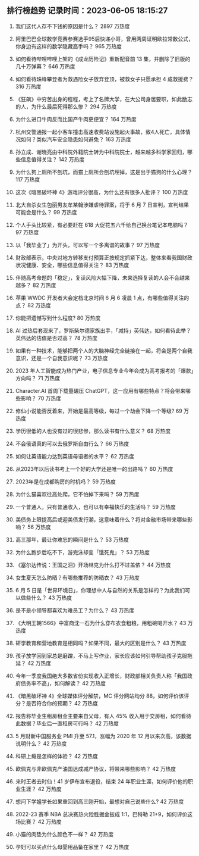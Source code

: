 
## 排行榜趋势 记录时间：2023-06-05 18:15:27
  
  1. 我们这代人存不下钱的原因是什么？ 2897 万热度
    
  2. 阿里巴巴全球数学竞赛参赛选手95后快递小哥，曾用两周证明欧拉常数公式，你身边有这样的数学隐藏高手吗？ 965 万热度
    
  3. 如何看待哔哩哔哩上架的《成龙历险记》重新配音前 13 集，并删除了旧版的几十万弹幕？ 646 万热度
    
  4. 如何看待珠峰攀登者为救遇险女子放弃登顶，被救女子只愿承担 4 成救援费？ 316 万热度
    
  5. 《狂飙》中穷苦出身的程程，考上了名牌大学，在大公司身居要职，如此励志的人，为什么最后死得那么惨？ 294 万热度
    
  6. 为什么进口牛肉反而比国产牛肉更便宜？ 164 万热度
    
  7. 杭州交警通报一起小客车撞击高速收费站设施起火事故，致4人死亡，具体情况如何？类似汽车安全隐患如何避免？ 163 万热度
    
  8. 孙立成、谢晓亮由中科院外籍院士转为中科院院士，越来越多科学家回归，哪些信息值得关注？ 142 万热度
    
  9. 为什么狗上厕所不刨坑，而猫上厕所会刨坑埋掉，这是出于猫狗的什么心理？ 117 万热度
    
  10. 这次《暗黑破坏神 4》游戏评分很高，为什么还有很多人批评？ 100 万热度
    
  11. 北大自杀女生包丽男友牟某翰涉嫌虐待罪案，将于 6 月 7 日宣判，宣判结果可能会是什么？ 99 万热度
    
  12. 个人手头比较紧，有必要赶在 618 大促花五六千给自己换台笔记本电脑吗？ 97 万热度
    
  13. 以「我毕业了」为开头，可以写一个多离谱的故事？ 97 万热度
    
  14. 财政部表示，中央对地方转移支付预算正按规定抓紧下达，整体来看我国财政状况健康、安全，哪些信息值得关注？ 83 万热度
    
  15. 伴随高考命题的「稳定」，复读风险大幅下降，未来选择复读的人会不会越来越多？ 82 万热度
    
  16. 苹果 WWDC 开发者大会定档北京时间 6 月 6 凌晨 1 点，有哪些值得关注的点？ 82 万热度
    
  17. 你能把遗憾写到什么程度? 80 万热度
    
  18. AI 过热后套现来了，罗斯柴尔德家族出手，「减持」英伟达，如何看待此举？英伟达的估值是否过高？ 78 万热度
    
  19. 如果有一种技术，能够把两个人的大脑神经完全链接在一起，将会是两个自我意识，还是一个自我意识呢？ 73 万热度
    
  20. 2023 年人工智能成为热门产业，电子信息专业今年会成为高考报考的「爆款」方向吗？ 71 万热度
    
  21. Character.AI 首周下载量碾压 ChatGPT，这一应用有哪些特点？将会带来哪些影响？ 70 万热度
    
  22. 修仙小说能否反着来，开始是最高等级，每过一个劫会下降一个等级? 69 万热度
    
  23. 学历很低的人也没有过的很悲惨，那么读书有什么意义？ 68 万热度
    
  24. 不会俄语真的可以去俄罗斯自由行么？ 66 万热度
    
  25. 如何让英语能力达到英语母语者的水平？ 62 万热度
    
  26. 从2023年以后读书考上一个好的大学还是唯一的出路吗？ 60 万热度
    
  27. 2023年是在成都购房的时机吗？ 59 万热度
    
  28. 为什么猫喜欢往高处爬，它不怕掉下来吗？ 59 万热度
    
  29. 一个普通人，只有普通收入，也可以有幸福快乐的生活吗？ 59 万热度
    
  30. 美债务上限提高后或迎美债发行潮，这意味着什么？将对金融市场带来哪些影响？ 56 万热度
    
  31. 高三那年，最让你难忘的瞬间是什么？ 53 万热度
    
  32. 为什么跑步后吃不下，游完泳却变「饿死鬼」？ 53 万热度
    
  33. 《塞尔达传说：王国之泪》开场林克为什么打不过盖侬？ 44 万热度
    
  34. 女生夏天怎么防晒？有哪些推荐的防晒衣？ 43 万热度
    
  35. 6 月 5 日是「世界环境日」，你理想中人与自然的关系是怎样的？为此我们可以做些什么？ 43 万热度
    
  36. 是不是小领导都喜欢为难员工？为什么？ 43 万热度
    
  37. 《大明王朝1566》中富商沈一石为什么穿布衣食粗粮，用粗碗喝开水？ 43 万热度
    
  38. 研学教育和营地教育是相同吗？如果不同，最大的区别是什么？ 43 万热度
    
  39. 孩子放学回到家总是磨蹭，不马上写作业，家长应该如何引导帮助孩子克服拖延？ 42 万热度
    
  40. 今年一季度我国绝大多数省份实现收入正增长，财政部相关负责人称「我国政府债务率不高」，如何解读？ 42 万热度
    
  41. 《暗黑破坏神 4》全球媒体评分解禁，MC 评分网站均分 88，如何评价该评分？是否符合你的预期？ 42 万热度
    
  42. 报告称毕业生租房租金主要来自父母，有人 45% 收入用于交房租，如何看待此数据？毕业后一直租房可行吗？ 42 万热度
    
  43. 5 月财新中国服务业 PMI 升至 57.1，涨幅为 2020 年 12 月以来次高，该数据说明什么？ 42 万热度
    
  44. 科研上瘾是怎样的体验？ 42 万热度
    
  45. 欧佩克与非欧佩克产油国达成减产协议，将带来哪些影响？ 42 万热度
    
  46. 来时王者去时仙！41 岁伊布宣布退役，结束 24 年职业生涯，如何评价他的职业生涯？ 42 万热度
    
  47. 想问下学姐学长如果重回到高三刚开始，最想对自己说些什么? 42 万热度
    
  48. 2022-23 赛季 NBA 总决赛热火险胜掘金扳成 1:1，巴特勒 21+9，如何评价这场比赛？ 42 万热度
    
  49. 小猫的肉垫为什么颜色不一样？ 42 万热度
    
  50. 孕妇可以买点什么母婴用品备在家里？ 42 万热度
    